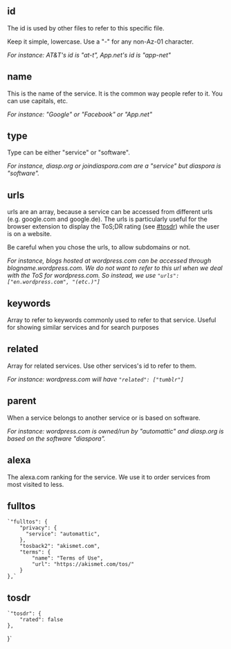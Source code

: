 ## id

The id is used by other files to refer to this specific file.

Keep it simple, lowercase. Use a "-" for any non-Az-01 character.

_For instance: AT&T's id is "at-t", App.net's id is "app-net"_

## name

This is the name of the service. It is the common way people refer to it. You can use capitals, etc. 

_For instance: "Google" or "Facebook" or "App.net"_

## type

Type can be either "service" or "software". 

_For instance, diasp.org or joindiaspora.com are a "service" but diaspora is "software"._

## urls

urls are an array, because a service can be accessed from different urls (e.g. google.com and google.de). The urls is particularly useful for the browser extension to display the ToS;DR rating (see [#tosdr](#tosdr)) while the user is on a website.

Be careful when you chose the urls, to allow subdomains or not. 

_For instance, blogs hosted at wordpress.com can be accessed through blogname.wordpress.com. We do not want to refer to this url when we deal with the ToS for wordpress.com. So instead, we use `"urls": ["en.wordpress.com", "(etc.)"]`_

## keywords

Array to refer to keywords commonly used to refer to that service. Useful for showing similar services and for search purposes

## related

Array for related services. Use other services's id to refer to them.

_For instance: wordpress.com will have `"related": ["tumblr"]`_

## parent

When a service belongs to another service or is based on software.

_For instance: wordpress.com is owned/run by "automattic" and diasp.org is based on the software "diaspora"._

## alexa

The alexa.com ranking for the service. We use it to order services from most visited to less. 

## fulltos

    `"fulltos": {
        "privacy": {
          "service": "automattic",
        }, 
        "tosback2": "akismet.com", 
        "terms": {
            "name": "Terms of Use", 
            "url": "https://akismet.com/tos/"
        }
    },` 

## tosdr
    `"tosdr": {
        "rated": false
    },
}`